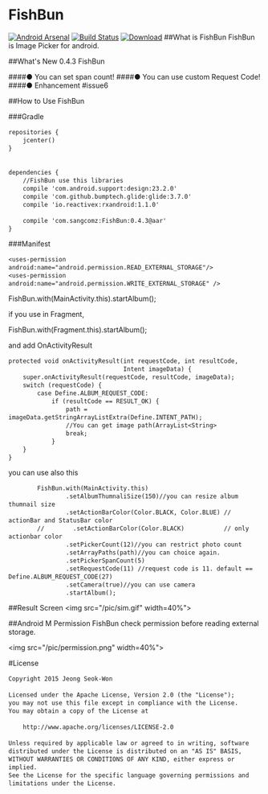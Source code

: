 # FishBun

[![Android Arsenal](https://img.shields.io/badge/Android%20Arsenal-FishBun-green.svg?style=true)](https://android-arsenal.com/details/1/2785)
[![Build Status](https://travis-ci.org/sangcomz/FishBun.svg?branch=master)](https://travis-ci.org/sangcomz/FishBun)  [![Download](https://api.bintray.com/packages/sangcomz/maven/fishbun/images/download.svg)](https://bintray.com/sangcomz/maven/fishbun/_latestVersion)
##What is FishBun
FishBun is Image Picker for android.

##What's New 0.4.3 FishBun

####● You can set span count!
####● You can use custom Request Code!
####● Enhancement #issue6

##How to Use FishBun

###Gradle

    repositories {
        jcenter()
    }
    
    
    dependencies {
        //FishBun use this libraries
        compile 'com.android.support:design:23.2.0'
        compile 'com.github.bumptech.glide:glide:3.7.0'
        compile 'io.reactivex:rxandroid:1.1.0'

        compile 'com.sangcomz:FishBun:0.4.3@aar'
    }

###Manifest

    <uses-permission android:name="android.permission.READ_EXTERNAL_STORAGE"/>
    <uses-permission android:name="android.permission.WRITE_EXTERNAL_STORAGE" />

FishBun.with(MainActivity.this).startAlbum();

if you use in Fragment,

FishBun.with(Fragment.this).startAlbum();

and add OnActivityResult

    protected void onActivityResult(int requestCode, int resultCode,
                                    Intent imageData) {
        super.onActivityResult(requestCode, resultCode, imageData);
        switch (requestCode) {
            case Define.ALBUM_REQUEST_CODE:
                if (resultCode == RESULT_OK) {
                    path = imageData.getStringArrayListExtra(Define.INTENT_PATH);
                    //You can get image path(ArrayList<String>
                    break;
                }
        }
    }

you can use also this

            FishBun.with(MainActivity.this)
                    .setAlbumThumnaliSize(150)//you can resize album thumnail size
                    .setActionBarColor(Color.BLACK, Color.BLUE) // actionBar and StatusBar color
            //        .setActionBarColor(Color.BLACK)           // only actionbar color
                    .setPickerCount(12)//you can restrict photo count
                    .setArrayPaths(path)//you can choice again.
                    .setPickerSpanCount(5)
                    .setRequestCode(11) //request code is 11. default == Define.ALBUM_REQUEST_CODE(27)
                    .setCamera(true)//you can use camera
                    .startAlbum();


##Result Screen
<img src="/pic/sim.gif" width=40%">

##Android M Permission
FishBun check permission before reading external storage.

<img src="/pic/permission.png" width=40%">

#License

    Copyright 2015 Jeong Seok-Won

    Licensed under the Apache License, Version 2.0 (the "License");
    you may not use this file except in compliance with the License.
    You may obtain a copy of the License at

        http://www.apache.org/licenses/LICENSE-2.0

    Unless required by applicable law or agreed to in writing, software
    distributed under the License is distributed on an "AS IS" BASIS,
    WITHOUT WARRANTIES OR CONDITIONS OF ANY KIND, either express or implied.
    See the License for the specific language governing permissions and
    limitations under the License.
